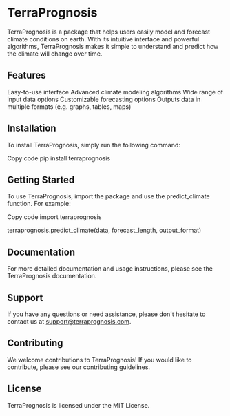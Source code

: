 # TerraPrognosis

TerraPrognosis is a package that helps users easily model and forecast climate conditions on earth. With its intuitive interface and powerful algorithms, TerraPrognosis makes it simple to understand and predict how the climate will change over time.

## Features

Easy-to-use interface
Advanced climate modeling algorithms
Wide range of input data options
Customizable forecasting options
Outputs data in multiple formats (e.g. graphs, tables, maps)
## Installation

To install TerraPrognosis, simply run the following command:

Copy code
pip install terraprognosis
## Getting Started

To use TerraPrognosis, import the package and use the predict\_climate function. For example:

Copy code
import terraprognosis

terraprognosis.predict\_climate(data, forecast\_length, output\_format)
## Documentation

For more detailed documentation and usage instructions, please see the TerraPrognosis documentation.

## Support

If you have any questions or need assistance, please don't hesitate to contact us at support@terraprognosis.com.

## Contributing

We welcome contributions to TerraPrognosis! If you would like to contribute, please see our contributing guidelines.

## License

TerraPrognosis is licensed under the MIT License.
